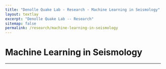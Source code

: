 ```yaml
---
title: "Denolle Quake Lab - Research - Machine Learning in Seismology"
layout: textlay
excerpt: "Denolle Quake Lab -- Research"
sitemap: false
permalink: /research/machine-learning-in-seismology
---
```


# Machine Learning in Seismology
---